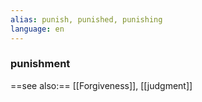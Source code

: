 ```yaml
---
alias: punish, punished, punishing
language: en
---
```

### punishment
==see also:== [[Forgiveness]], [[judgment]]